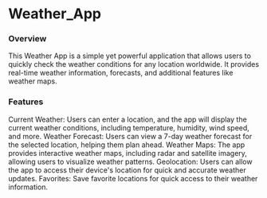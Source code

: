 # Weather_App
### Overview
This Weather App is a simple yet powerful application that allows users to quickly check the weather conditions for any location worldwide. 
It provides real-time weather information, forecasts, and additional features like weather maps.

### Features
Current Weather: 
Users can enter a location, and the app will display the current weather conditions, including temperature, humidity, wind speed, and more.
Weather Forecast:
Users can view a 7-day weather forecast for the selected location, helping them plan ahead.
Weather Maps: 
The app provides interactive weather maps, including radar and satellite imagery, allowing users to visualize weather patterns.
Geolocation: 
Users can allow the app to access their device's location for quick and accurate weather updates.
Favorites: 
Save favorite locations for quick access to their weather information.
